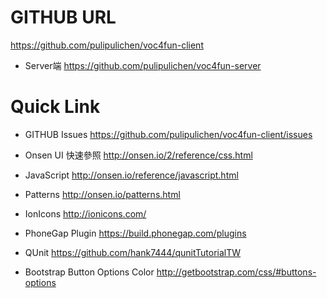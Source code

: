 
# GITHUB URL
https://github.com/pulipulichen/voc4fun-client

* Server端
https://github.com/pulipulichen/voc4fun-server

# Quick Link

* GITHUB Issues
https://github.com/pulipulichen/voc4fun-client/issues

* Onsen UI 快速參照
http://onsen.io/2/reference/css.html

* JavaScript
http://onsen.io/reference/javascript.html

* Patterns
http://onsen.io/patterns.html

* IonIcons
http://ionicons.com/

* PhoneGap Plugin
https://build.phonegap.com/plugins

* QUnit
https://github.com/hank7444/qunitTutorialTW

* Bootstrap Button Options Color
http://getbootstrap.com/css/#buttons-options
